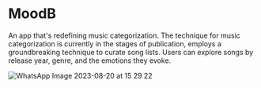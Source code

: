 # MoodB
An app that's redefining music categorization. The technique for music categorization is currently in the stages of publication, employs a groundbreaking technique to curate song lists. Users can explore songs by release year, genre, and the emotions they evoke.


![WhatsApp Image 2023-08-20 at 15 29 22](https://github.com/DL4150/MoodB/assets/92887753/3f7d2037-e4c6-4499-87b1-87e85a14c07b)
